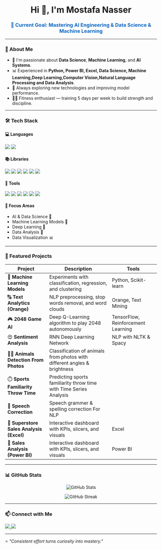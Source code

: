<!-- 🌌 Personal GitHub Profile README -->

<h1 align="center">Hi 👋, I'm Mostafa Nasser</h1>
<h3 align="center" style="color:#0a66c2;">🎯 Current Goal: Mastering AI Engineering & Data Science & Machine Learning</h3>

---

### 🧠 About Me  
- 💼 I'm passionate about **Data Science**, **Machine Learning**, and **AI Systems**.  
- 📊 Experienced in **Python, Power BI, Excel, Data Science, Machine Learning,Deep Learning,Computer Vision,Natural Language Processing and Data Analysis**.  
- 🧩 Always exploring new technologies and improving model performance.  
- 🏋️‍♂️ Fitness enthusiast — training  5 days per week to build strength and discipline.  

---

### 🛠️ Tech Stack  

#### 💻 Languages  
<p align="left">
  <img src="https://img.shields.io/badge/Python-3776AB?style=for-the-badge&logo=python&logoColor=white" />
  <img src="https://img.shields.io/badge/SQL-336791?style=for-the-badge&logo=postgresql&logoColor=white" />
</p>

#### 📚 Libraries  
<p align="left">
  <img src="https://img.shields.io/badge/NumPy-013243?style=for-the-badge&logo=numpy&logoColor=white" />
  <img src="https://img.shields.io/badge/Pandas-150458?style=for-the-badge&logo=pandas&logoColor=white" />
  <img src="https://img.shields.io/badge/Matplotlib-11557C?style=for-the-badge&logo=plotly&logoColor=white" />
  <img src="https://img.shields.io/badge/Scikit--learn-F7931E?style=for-the-badge&logo=scikitlearn&logoColor=white" />
  <img src="https://img.shields.io/badge/TensorFlow-FF6F00?style=for-the-badge&logo=tensorflow&logoColor=white" />
  <img src="https://img.shields.io/badge/PyTorch-EE4C2C?style=for-the-badge&logo=pytorch&logoColor=white" />
</p>

#### 🧰 Tools  
<p align="left">
  <img src="https://img.shields.io/badge/Power%20BI-F2C811?style=for-the-badge&logo=powerbi&logoColor=black" />
  <img src="https://img.shields.io/badge/Excel-217346?style=for-the-badge&logo=microsoft-excel&logoColor=white" />
  <img src="https://img.shields.io/badge/Jupyter-F37626?style=for-the-badge&logo=jupyter&logoColor=white" />
  <img src="https://img.shields.io/badge/VS%20Code-007ACC?style=for-the-badge&logo=visualstudiocode&logoColor=white" />
  <img src="https://img.shields.io/badge/Git-F05032?style=for-the-badge&logo=git&logoColor=white" />
  <img src="https://img.shields.io/badge/Orange-FF7F0E?style=for-the-badge&logo=orange&logoColor=white" />
</p>

#### 🎯 Focus Areas
- AI & Data Science 🤖
- Machine Learning Models 🤖
- Deep Learning 🧠
- Data Analysis 🧠
- Data Visualization 📊  

---

### 🚀 Featured Projects  

| Project | Description | Tools |
|----------|-------------|--------|
| 🤖 **Machine Learning Models** | Experiments with classification, regression, and clustering | Python, Scikit-learn |
| 🔠 **Text Analytics (Orange)** | NLP preprocessing, stop words removal, and word clouds | Orange, Text Mining |
| 🎮 **2048 Game AI** | Deep Q-Learning algorithm to play 2048 autonomously | TensorFlow, Reinforcement Learning |
| 😍 **Sentiment Analysis** | RNN Deep Learning Network|NLP with NLTK & Spacy
| 🐠🐢 **Animals Detection From Photos** | Classification of animals from photos with different angles & brightness|
| ⏱️ **Sports Familiarity Throw Time** | Predicting sports familiarity throw time with Time Series Analysis |
| 💬 **Speech Correction** | Speech grammer & spelling correction For NLP |
| 🧮 **Superstore Sales Analysis (Excel)** | Interactive dashboard with KPIs, slicers, and visuals | Excel |
| 🧮 **Sales Analysis (Power BI)** | Interactive dashboard with KPIs, slicers, and visuals | Power BI |

---

### 📊 GitHub Stats  

<p align="center">
  <img src="https://github-readme-stats.vercel.app/api?username=mostafanasser&show_icons=true&theme=tokyonight" alt="GitHub Stats" />
</p>

<p align="center">
  <img src="https://github-readme-streak-stats.herokuapp.com/?user=mostafanasser&theme=tokyonight" alt="GitHub Streak" />
</p>

---

### 📫 Connect with Me  

<p align="left">
  <a href="https://www.linkedin.com/in/mostafanasser" target="_blank">
    <img src="https://img.shields.io/badge/LinkedIn-0A66C2?style=for-the-badge&logo=linkedin&logoColor=white" />
  </a>
  <a href="mailto:mostafanasser@gmail.com">
    <img src="https://img.shields.io/badge/Email-D14836?style=for-the-badge&logo=gmail&logoColor=white" />
  </a>
</p>

---

⭐ *"Consistent effort turns curiosity into mastery."*
